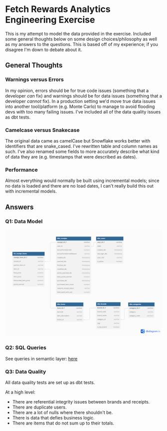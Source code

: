 # Fetch Rewards Analytics Engineering Exercise

This is my attempt to model the data provided in the exercise. Included some general thoughts below on some design choices/philosophy as well as my answers to the questions.
This is based off of my experience; if you disagree I'm down to debate about it. 

## General Thoughts

### Warnings versus Errors
In my opinion, errors should be for true code issues (something that a developer _can_ fix) and warnings should be for data issues (something that a developer _cannot_ fix). 
In a production setting we'd move true data issues into another tool/platform (e.g. Monte Carlo) to manage to avoid flooding devs with too many failing issues.
I've included all of the data quality issues as dbt tests. 

### Camelcase versus Snakecase
The original data came as camelCase but Snowflake works better with identifiers that are snake_cased. I've rewritten table and column names as such. 
I've also renamed some fields to more accurately describe what kind of data they are (e.g. timestamps that were described as dates).

### Performance
Almost everything would normally be built using incremental models; since no data is loaded and there are no load dates, I can't really build this out with incremental models. 

## Answers

### Q1: Data Model
![Fetch Data Model](fetch.png)

### Q2: SQL Queries
See queries in semantic layer: [here](models/semantic/)

### Q3: Data Quality
All data quality tests are set up as dbt tests. 

At a high level:
- There are referential integrity issues between brands and receipts. 
- There are duplicate users.
- There are a lot of nulls where there shouldn't be.
- There is data that defies business logic. 
- There are items that do not sum up to their totals.